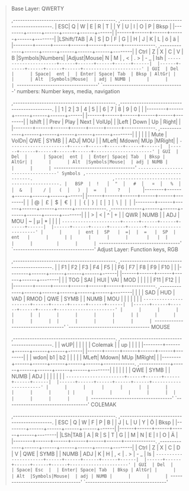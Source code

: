 


 > Base Layer: QWERTY
 >
 > ,-------------------------------------------.                              ,-------------------------------------------.
 > | ESC|   Q  |   W  |   E  |   R  |   T  |                                  |   Y  |   U  |   I  |   O  |   P  |  Bksp  |
 > |--------+------+------+------+------+------|                              |------+------+------+------+------+--------|
 > |LShift/TAB | A |   S  |  D   |   F  |   G  |                              |   H  |   J  |   K  |   L  |  ö   |  ä     |
 > |--------+------+------+------+------+------+-------------.  ,-------------+------+------+------+------+------+--------|
 > | Ctrl |   Z  |   X  |   C  |   V  |   B  |Symbols|Numbers|  |Adjust|Mouse|   N  |   M  | ,  < | . >   |  - _   |  lsh |
 > `----------------------+------+------+------+------+------|  |------+------+------+------+------+----------------------'
 >                        | GUI  | Del  |      | Space|  ent |  | Enter| Space| Tab  | Bksp | AltGr|
 >                        |      |      | Alt  |Symbols|Mouse|  | adj | NUMB |      |      |      |
 >                        `----------------------------------'  `----------------------------------' 
 > numbers: Number keys, media, navigation
 >
 > ,-------------------------------------------.                              ,-------------------------------------------.
 > |        |   1  |  2   |  3   |  4   |  5   |                              |  6   |  7   |  8   |  9   |  0   |        |
 > |--------+------+------+------+------+------|                              |------+------+------+------+------+--------|
 > |   lshift   |      | Prev | Play | Next | VolUp|                          |      |Left | Down | Up   | Right|         | 
 > |--------+------+------+------+------+------+-------------.  ,-------------+------+------+------+------+------+--------|
 > |        |      |      |      | Mute | VolDn| QWE |  SYMB |  | ADJ| MOU  |        | MLeft| Mdown| MUp  |MRight|        |
 > `----------------------+------+------+------+------+------|  |------+------+------+------+------+----------------------'
 >                        | GUI  | Del  |      | Space|  ent |  | Enter| Space| Tab  | Bksp | AltGr|
 >                        |      |      | Alt  |Symbols|Mouse|  | adj | NUMB |      |      |      |
 >                        `----------------------------------'  `----------------------------------'
 >Symbols
 > ,-------------------------------------------.                              ,-------------------------------------------.
 > |   BSP  |  !   │  "  │   #  │   ¤  │   %  │                               │  &   │    / │   (  │   )  │  =   │    ?   │    `
 > |--------+------+------+------+------+------|                              |------+------+------+------+------+--------|
 > │        |    @ │  £   │   $  │   €  │      │                              │  {   │  }   │  [   │    ] │   \  │   │    │ 
 > |--------+------+------+------+------+------+-------------.  ,-------------+------+------+------+------+------+--------|
 > |        |    > |   <  |  ^  |  +    |      |  QWR | NUMB |  |  ADJ |  MOU |  ~   |  µ   |   *  |      |      |        |
 > `----------------------+------+------+------+------+------|  |------+------+------+------+------+----------------------'
 >                        |      |      |  ent |  SP   |  =|  |  =   |  SP  |   ent   |      |      |
 >                        |      |      |      |       |   |  |      |      |         |      |      |
 >                        `----------------------------------'  `----------------------------------'
 > Adjust Layer: Function keys, RGB
 >
 > ,-------------------------------------------.                              ,-------------------------------------------.
 > |        | F1   |  F2  | F3   | F4   | F5   |                              | F6   | F7   |  F8  | F9   | F10  |        |
 > |--------+------+------+------+------+------|                              |------+------+------+------+------+--------|
 > |        | TOG  | SAI  | HUI  | VAI  | MOD  |                              |      |      |      | F11  | F12  |        |
 > |--------+------+------+------+------+------+-------------.  ,-------------+------+------+------+------+------+--------|
 > |        |      | SAD  | HUD  | VAD  | RMOD |  QWE | SYMB |  | NUMB |  MOU |      |      |      |      |      |        |
 > `----------------------+------+------+------+------+------|  |------+------+------+------+------+----------------------'
 >                        |      |      |      |      |      |  |      |      |      |      |      |
 >                        |      |      |      |      |      |  |      |      |      |      |      |
 >                        `----------------------------------'  `----------------------------------
  > MOUSE
  >
  > ,-------------------------------------------.                              ,-------------------------------------------.
  > |        |   wUP|      |      |      |      |                              |  Colemak |      |    up  |      |      |      |
  > |--------+------+------+------+------+------|                              |------+------+------+------+------+--------|
  > |        |  wdon| b1   |  b2  |      |      |                              |        | MLeft| Mdown| MUp  |MRight|        |
  > |--------+------+------+------+------+------+-------------.  ,-------------+------+------+------+------+------+--------|
  > |        |      |      |      |      |        QWE | SYMB |  | NUMB |  ADJ |      |      |      |      |      |        |
  > `----------------------+------+------+------+------+------|  |------+------+------+------+------+----------------------'
  >                        |      |      |      |      |      |  |      |      |      |      |      |
  >                        |      |      |      |      |      |  |      |      |      |      |      |
  >                        `----------------------------------'  `----------------------------------'
  >COLEMAK
  >
  > ,-------------------------------------------.                              ,-------------------------------------------.
  > |  ESC   |   Q  |  W   |   F  |   P  |  B   |                              |   J  |   L  |   U  |   Y  |  Ö   |  Bksp  |
  > |--------+------+------+------+------+------|                              |------+------+------+------+------+--------|
  > |LSh|TAB |  A   |   R  |   S  |   T  |  G   |                              |   M  |   N  |  E   |   I  |  O   |   Ä    |
  > |--------+------+------+------+------+------+-------------.  ,-------------+------+------+------+------+------+--------|
  > |  Ctrl  |   Z  |   X  |   C  |   D  |  V   | QWE | SYMB |  | NUMB |  ADJ  |   K  |   H  | , < | . >   |  - _   |  ls  |
  > `----------------------+------+------+------+------+------|  |------+------+------+------+------+----------------------'
>                        | GUI  | Del  |      | Space| Esc  |  | Enter| Space| Tab  | Bksp | AltGr|
 >                       |      |      | Alt  |Symbols|Mouse|  | adj | NUMB |      |      |      |
 >                       `----------------------------------'  `----------------------------------'
